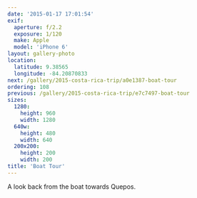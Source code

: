 ```yaml
---
date: '2015-01-17 17:01:54'
exif:
  aperture: f/2.2
  exposure: 1/120
  make: Apple
  model: 'iPhone 6'
layout: gallery-photo
location:
  latitude: 9.38565
  longitude: -84.20870833
next: /gallery/2015-costa-rica-trip/a0e1387-boat-tour
ordering: 108
previous: /gallery/2015-costa-rica-trip/e7c7497-boat-tour
sizes:
  1280:
    height: 960
    width: 1280
  640w:
    height: 480
    width: 640
  200x200:
    height: 200
    width: 200
title: 'Boat Tour'
---
```


A look back from the boat towards Quepos.
